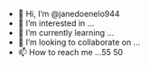 - 👋 Hi, I’m @janedoenelo944
- 👀 I’m interested in ...
- 🌱 I’m currently learning ...
- 💞️ I’m looking to collaborate on ...
- 📫 How to reach me ...55
50
<!---
janedoenelo944/janedoenelo944 is a ✨ special ✨ repository because its `README.md` (this file) appears on your GitHub profile.
You can click the Preview link to take a look at your changes.
--->
